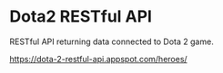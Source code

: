 # Dota2 RESTful API
RESTful API returning data connected to Dota 2 game.

https://dota-2-restful-api.appspot.com/heroes/
